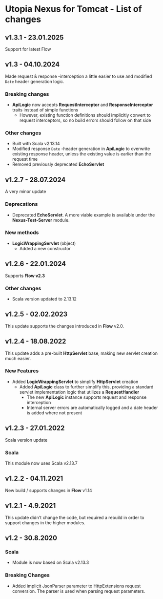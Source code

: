 # Utopia Nexus for Tomcat - List of changes

## v1.3.1 - 23.01.2025
Support for latest Flow

## v1.3 - 04.10.2024
Made request & response -interception a little easier to use and modified `Date` header generation logic.
### Breaking changes
- **ApiLogic** now accepts **RequestInterceptor** and **ResponseInterceptor** traits instead of simple functions
  - However, existing function definitions should implicitly convert to request interceptors, 
    so no build errors should follow on that side
### Other changes
- Built with Scala v2.13.14
- Modified response `Date` -header generation in **ApiLogic** to overwrite existing response header, 
  unless the existing value is earlier than the request time
- Removed previously deprecated **EchoServlet**

## v1.2.7 - 28.07.2024
A very minor update
### Deprecations
- Deprecated **EchoServlet**. A more viable example is available under the **Nexus-Test-Server** module.
### New methods
- **LogicWrappingServlet** (object)
  - Added a new constructor

## v1.2.6 - 22.01.2024
Supports **Flow v2.3**
### Other changes
- Scala version updated to 2.13.12

## v1.2.5 - 02.02.2023
This update supports the changes introduced in **Flow** v2.0.

## v1.2.4 - 18.08.2022
This update adds a pre-built **HttpServlet** base, making new servlet creation much easier.
### New Features
- Added **LogicWrappingServlet** to simplify **HttpServlet** creation
  - Added **ApiLogic** class to further simplify this, providing a standard servlet implementation logic that utilizes 
    a **RequestHandler** 
    - The new **ApiLogic** instance supports request and response interception
    - Internal server errors are automatically logged and a date header is added where not present

## v1.2.3 - 27.01.2022
Scala version update
### Scala
This module now uses Scala v2.13.7

## v1.2.2 - 04.11.2021
New build / supports changes in **Flow** v1.14

## v1.2.1 - 4.9.2021
This update didn't change the code, but required a rebuild in order to support changes in the higher modules.

## v1.2 - 30.8.2020
### Scala
- Module is now based on Scala v2.13.3
### Breaking Changes
- Added implicit JsonParser parameter to HttpExtensions request conversion. 
The parser is used when parsing request parameters.
